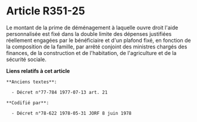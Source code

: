 # Article R351-25

Le montant de la prime de déménagement à laquelle ouvre droit l'aide personnalisée est fixé dans la double limite des
dépenses justifiées réellement engagées par le bénéficiaire et d'un plafond fixé, en fonction de la composition de la
famille, par arrêté conjoint des ministres chargés des finances, de la construction et de l'habitation, de l'agriculture et
de la sécurité sociale.

**Liens relatifs à cet article**

	**Anciens textes**:

	  - Décret n°77-784 1977-07-13 art. 21

	**Codifié par**:

	  - Décret n°78-622 1978-05-31 JORF 8 juin 1978

